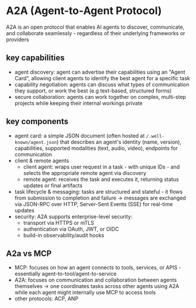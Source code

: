 # A2A (Agent-to-Agent Protocol)

A2A is an open protocol that enables AI agents to discover, communicate, and collaborate seamlessly - regardless of their underlying frameworks or providers

## key capabilities

- agent discovery: agent can advertise their capabilities using an "Agent Card", allowing client agents to identify the best agent for a specific task
- capability negotiation: agents can discuss what types of communication they support, or work the best (e.g text-based, structured forms)
- secure collaboration: agents can work together on complex, multi-step projects while keeping their internal workings private

## key components

- agent card: a simple JSON document (often hosted at `/.well-known/agent.json`) that describes an agent's identity (name, version), capabilities, supported modalities (text, audio, video), endpoints for communication
- client & remote agents
    - client agent: wraps user request in a task - with unique IDs - and selects the appropriate remote agent via discovery
    - remote agent: receives the task and executes it, returning status updates or final artifacts
- task lifecycle & messaging: tasks are structured and stateful - it flows from submission to completion and failure -> messages are exchanged via JSON-RPC over HTTP, Server-Sent Events (SSE) for real-time updates
- security: A2A supports enterprise-level security:
    - transport via HTTPS or mTLS
    - authentication via OAuth, JWT, or OIDC
    - build-in observability/audit hooks

## A2a vs MCP

- MCP: focuses on how an agent connects to tools, services, or APIS - essentially agent-to-tool/agent-to-service
- A2A: focuses on communication and collaboration between agents themselves -> one coordinates tasks across other agents using A2A while each agent might internally use MCP to access tools
- other protocols: ACP, ANP